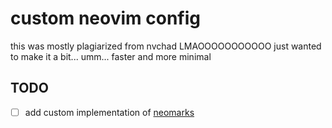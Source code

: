 # custom neovim config 
this was mostly plagiarized from nvchad LMAOOOOOOOOOOO
just wanted to make it a bit... umm... faster and more minimal

## TODO
- [ ] add custom implementation of [neomarks](https://github.com/saccarosium/neomarks)
